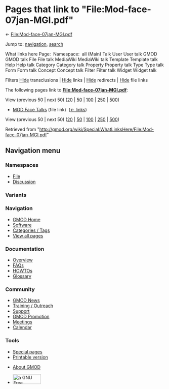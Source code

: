 <div id="mw-page-base" class="noprint">

</div>

<div id="mw-head-base" class="noprint">

</div>

<div id="content" class="mw-body" role="main">

<span id="top"></span>

<div id="mw-js-message" style="display:none;">

</div>



# <span dir="auto">Pages that link to "File:Mod-face-07jan-MGI.pdf"</span>

<div id="bodyContent">

<div id="contentSub">

←
[File:Mod-face-07jan-MGI.pdf](/wiki/File:Mod-face-07jan-MGI.pdf "File:Mod-face-07jan-MGI.pdf")

</div>

<div id="jump-to-nav" class="mw-jump">

Jump to: [navigation](#mw-navigation), [search](#p-search)

</div>

<div id="mw-content-text">

What links here Page:  Namespace:  all (Main) Talk User User talk GMOD
GMOD talk File File talk MediaWiki MediaWiki talk Template Template talk
Help Help talk Category Category talk Property Property talk Type Type
talk Form Form talk Concept Concept talk Filter Filter talk Widget
Widget talk

Filters
[Hide](/mediawiki/index.php?title=Special:WhatLinksHere/File:Mod-face-07jan-MGI.pdf&hidetrans=1 "Special:WhatLinksHere/File:Mod-face-07jan-MGI.pdf")
transclusions \|
[Hide](/mediawiki/index.php?title=Special:WhatLinksHere/File:Mod-face-07jan-MGI.pdf&hidelinks=1 "Special:WhatLinksHere/File:Mod-face-07jan-MGI.pdf")
links \|
[Hide](/mediawiki/index.php?title=Special:WhatLinksHere/File:Mod-face-07jan-MGI.pdf&hideredirs=1 "Special:WhatLinksHere/File:Mod-face-07jan-MGI.pdf")
redirects \|
[Hide](/mediawiki/index.php?title=Special:WhatLinksHere/File:Mod-face-07jan-MGI.pdf&hideimages=1 "Special:WhatLinksHere/File:Mod-face-07jan-MGI.pdf")
file links

The following pages link to
**[File:Mod-face-07jan-MGI.pdf](/wiki/File:Mod-face-07jan-MGI.pdf "File:Mod-face-07jan-MGI.pdf")**:

View (previous 50 \| next 50)
([20](/mediawiki/index.php?title=Special:WhatLinksHere/File:Mod-face-07jan-MGI.pdf&limit=20 "Special:WhatLinksHere/File:Mod-face-07jan-MGI.pdf")
\|
[50](/mediawiki/index.php?title=Special:WhatLinksHere/File:Mod-face-07jan-MGI.pdf&limit=50 "Special:WhatLinksHere/File:Mod-face-07jan-MGI.pdf")
\|
[100](/mediawiki/index.php?title=Special:WhatLinksHere/File:Mod-face-07jan-MGI.pdf&limit=100 "Special:WhatLinksHere/File:Mod-face-07jan-MGI.pdf")
\|
[250](/mediawiki/index.php?title=Special:WhatLinksHere/File:Mod-face-07jan-MGI.pdf&limit=250 "Special:WhatLinksHere/File:Mod-face-07jan-MGI.pdf")
\|
[500](/mediawiki/index.php?title=Special:WhatLinksHere/File:Mod-face-07jan-MGI.pdf&limit=500 "Special:WhatLinksHere/File:Mod-face-07jan-MGI.pdf"))

- [MOD Face Talks](/wiki/MOD_Face_Talks "MOD Face Talks") (file link) ‎
  <span class="mw-whatlinkshere-tools">([←
  links](/mediawiki/index.php?title=Special:WhatLinksHere&target=MOD+Face+Talks "Special:WhatLinksHere"))</span>

View (previous 50 \| next 50)
([20](/mediawiki/index.php?title=Special:WhatLinksHere/File:Mod-face-07jan-MGI.pdf&limit=20 "Special:WhatLinksHere/File:Mod-face-07jan-MGI.pdf")
\|
[50](/mediawiki/index.php?title=Special:WhatLinksHere/File:Mod-face-07jan-MGI.pdf&limit=50 "Special:WhatLinksHere/File:Mod-face-07jan-MGI.pdf")
\|
[100](/mediawiki/index.php?title=Special:WhatLinksHere/File:Mod-face-07jan-MGI.pdf&limit=100 "Special:WhatLinksHere/File:Mod-face-07jan-MGI.pdf")
\|
[250](/mediawiki/index.php?title=Special:WhatLinksHere/File:Mod-face-07jan-MGI.pdf&limit=250 "Special:WhatLinksHere/File:Mod-face-07jan-MGI.pdf")
\|
[500](/mediawiki/index.php?title=Special:WhatLinksHere/File:Mod-face-07jan-MGI.pdf&limit=500 "Special:WhatLinksHere/File:Mod-face-07jan-MGI.pdf"))

</div>

<div class="printfooter">

Retrieved from
"<http://gmod.org/wiki/Special:WhatLinksHere/File:Mod-face-07jan-MGI.pdf>"

</div>

<div id="catlinks" class="catlinks catlinks-allhidden">

</div>

<div class="visualClear">

</div>

</div>

</div>

<div id="mw-navigation">

## Navigation menu

<div id="mw-head">



<div id="left-navigation">

<div id="p-namespaces" class="vectorTabs" role="navigation"
aria-labelledby="p-namespaces-label">

### Namespaces

- <span id="ca-nstab-image"><a href="/wiki/File:Mod-face-07jan-MGI.pdf" accesskey="c"
  title="View the file page [c]">File</a></span>
- <span id="ca-talk"><a
  href="/mediawiki/index.php?title=File_talk:Mod-face-07jan-MGI.pdf&amp;action=edit&amp;redlink=1"
  accesskey="t"
  title="Discussion about the content page [t]">Discussion</a></span>

</div>

<div id="p-variants" class="vectorMenu emptyPortlet" role="navigation"
aria-labelledby="p-variants-label">

### 

### Variants[](#)

<div class="menu">

</div>

</div>

</div>

<div id="right-navigation">





</div>



</div>

</div>

</div>

<div id="mw-panel">

<div id="p-logo" role="banner">

<a href="/wiki/Main_Page"
style="background-image: url(http://gmod.org/images/GMOD-cogs.png);"
title="Visit the main page"></a>

</div>

<div id="p-Navigation" class="portal" role="navigation"
aria-labelledby="p-Navigation-label">

### Navigation

<div class="body">

- <span id="n-GMOD-Home">[GMOD Home](/wiki/Main_Page)</span>
- <span id="n-Software">[Software](/wiki/GMOD_Components)</span>
- <span id="n-Categories-.2F-Tags">[Categories /
  Tags](/wiki/Categories)</span>
- <span id="n-View-all-pages">[View all
  pages](/wiki/Special:AllPages)</span>

</div>

</div>

<div id="p-Documentation" class="portal" role="navigation"
aria-labelledby="p-Documentation-label">

### Documentation

<div class="body">

- <span id="n-Overview">[Overview](/wiki/Overview)</span>
- <span id="n-FAQs">[FAQs](/wiki/Category:FAQ)</span>
- <span id="n-HOWTOs">[HOWTOs](/wiki/Category:HOWTO)</span>
- <span id="n-Glossary">[Glossary](/wiki/Glossary)</span>

</div>

</div>

<div id="p-Community" class="portal" role="navigation"
aria-labelledby="p-Community-label">

### Community

<div class="body">

- <span id="n-GMOD-News">[GMOD News](/wiki/GMOD_News)</span>
- <span id="n-Training-.2F-Outreach">[Training /
  Outreach](/wiki/Training_and_Outreach)</span>
- <span id="n-Support">[Support](/wiki/Support)</span>
- <span id="n-GMOD-Promotion">[GMOD
  Promotion](/wiki/GMOD_Promotion)</span>
- <span id="n-Meetings">[Meetings](/wiki/Meetings)</span>
- <span id="n-Calendar">[Calendar](/wiki/Calendar)</span>

</div>

</div>

<div id="p-tb" class="portal" role="navigation"
aria-labelledby="p-tb-label">

### Tools

<div class="body">

- <span id="t-specialpages"><a href="/wiki/Special:SpecialPages" accesskey="q"
  title="A list of all special pages [q]">Special pages</a></span>
- <span id="t-print"><a
  href="/mediawiki/index.php?title=Special:WhatLinksHere/File:Mod-face-07jan-MGI.pdf&amp;printable=yes"
  rel="alternate" accesskey="p"
  title="Printable version of this page [p]">Printable version</a></span>

</div>

</div>

</div>

</div>

<div id="footer" role="contentinfo">

- <span id="footer-places-about">[About
  GMOD](/wiki/GMOD:About "GMOD:About")</span>

<!-- -->

- <span id="footer-copyrightico">[<img src="http://www.gnu.org/graphics/gfdl-logo-small.png" width="88"
  height="31" alt="a GNU Free Documentation License" />](http://www.gnu.org/licenses/fdl-1.3.html)</span>




</div>
